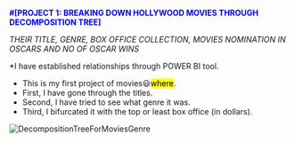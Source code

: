 <font color="blue">**#[PROJECT 1: BREAKING DOWN HOLLYWOOD MOVIES THROUGH DECOMPOSITION TREE]**</font>


*THEIR TITLE, GENRE, BOX OFFICE COLLECTION, MOVIES NOMINATION IN OSCARS AND NO OF OSCAR WINS*

*I have established relationships through POWER BI tool.


* This is my first project of movies😃<mark>where</mark>. 
* First, I have gone through the titles.
* Second, I have tried to see what genre it was.
* Third,  I bifurcated it with the top or least box office (in dollars).
  
![DecompositionTreeForMoviesGenre](https://github.com/user-attachments/assets/dec1d1a6-92e1-4173-9d8c-beb29d0991ab)

